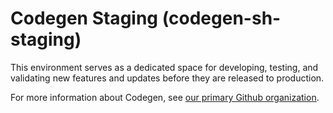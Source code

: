 # Codegen Staging (codegen-sh-staging)

This environment serves as a dedicated space for developing, testing, and validating new features and updates before they are released to production.

For more information about Codegen, see [our primary Github organization](https://github.com/codegen).

